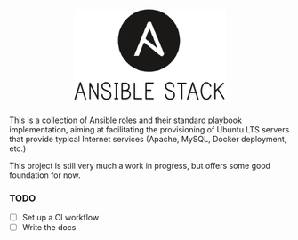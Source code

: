 <h2 align="center"><img src=".github/img/ansible-stack.png" alt="Ansible Stack"/></h2>

This is a collection of Ansible roles and their standard playbook
implementation, aiming at facilitating the provisioning of Ubuntu LTS servers
that provide typical Internet services (Apache, MySQL, Docker deployment, etc.)

This project is still very much a work in progress, but offers some good
foundation for now.

### TODO

- [ ] Set up a CI workflow
- [ ] Write the docs
